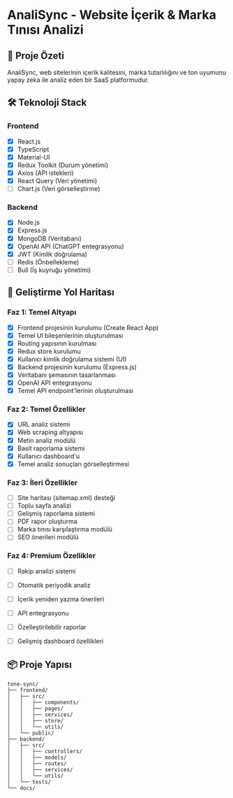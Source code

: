 # AnaliSync - Website İçerik & Marka Tınısı Analizi

## 🎯 Proje Özeti
AnaliSync, web sitelerinin içerik kalitesini, marka tutarlılığını ve ton uyumunu yapay zeka ile analiz eden bir SaaS platformudur.

## 🛠️ Teknoloji Stack

### Frontend
- [x] React.js
- [x] TypeScript
- [x] Material-UI
- [x] Redux Toolkit (Durum yönetimi)
- [x] Axios (API istekleri)
- [x] React Query (Veri yönetimi)
- [ ] Chart.js (Veri görselleştirme)

### Backend
- [x] Node.js
- [x] Express.js
- [x] MongoDB (Veritabanı)
- [x] OpenAI API (ChatGPT entegrasyonu)
- [x] JWT (Kimlik doğrulama)
- [ ] Redis (Önbellekleme)
- [ ] Bull (İş kuyruğu yönetimi)

## 📍 Geliştirme Yol Haritası

### Faz 1: Temel Altyapı
- [x] Frontend projesinin kurulumu (Create React App)
- [x] Temel UI bileşenlerinin oluşturulması
- [x] Routing yapısının kurulması
- [x] Redux store kurulumu
- [x] Kullanıcı kimlik doğrulama sistemi (UI)
- [x] Backend projesinin kurulumu (Express.js)
- [x] Veritabanı şemasının tasarlanması
- [x] OpenAI API entegrasyonu
- [x] Temel API endpoint'lerinin oluşturulması

### Faz 2: Temel Özellikler
- [x] URL analiz sistemi
- [x] Web scraping altyapısı
- [x] Metin analiz modülü
- [x] Basit raporlama sistemi
- [x] Kullanıcı dashboard'u
- [x] Temel analiz sonuçları görselleştirmesi

### Faz 3: İleri Özellikler
- [ ] Site haritası (sitemap.xml) desteği
- [ ] Toplu sayfa analizi
- [ ] Gelişmiş raporlama sistemi
- [ ] PDF rapor oluşturma
- [ ] Marka tınısı karşılaştırma modülü
- [ ] SEO önerileri modülü

### Faz 4: Premium Özellikler
- [ ] Rakip analizi sistemi
- [ ] Otomatik periyodik analiz
- [ ] İçerik yeniden yazma önerileri
- [ ] API entegrasyonu
- [ ] Özelleştirilebilir raporlar
- [ ] Gelişmiş dashboard özellikleri


## 📦 Proje Yapısı

```
tone-sync/
├── frontend/
│   ├── src/
│   │   ├── components/
│   │   ├── pages/
│   │   ├── services/
│   │   ├── store/
│   │   └── utils/
│   └── public/
├── backend/
│   ├── src/
│   │   ├── controllers/
│   │   ├── models/
│   │   ├── routes/
│   │   ├── services/
│   │   └── utils/
│   └── tests/
└── docs/
```


